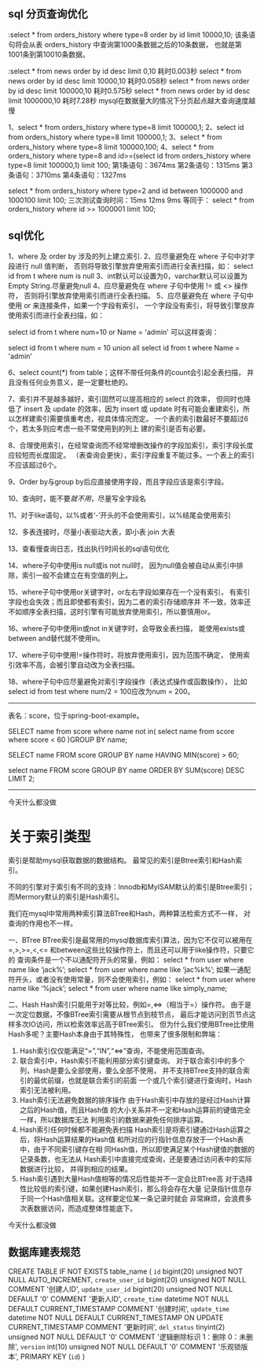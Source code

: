 ## sql 分页查询优化
:select * from orders_history where type=8 order by id limit 10000,10;
该条语句将会从表 orders_history 中查询第1000条数据之后的10条数据，
也就是第1001条到第10010条数据。


:select * from news order by id desc limit 0,10
耗时0.003秒
select * from news order by id desc limit 10000,10
耗时0.058秒
select * from news order by id desc limit 100000,10 
耗时0.575秒
select * from news order by id desc limit 1000000,10
耗时7.28秒
mysql在数据量大的情况下分页起点越大查询速度越慢


1、select * from orders_history where type=8 limit 100000,1;
2、select id from orders_history where type=8 limit 100000,1;
3、select * from orders_history where type=8 limit 100000,100;
4、select * from orders_history where type=8 and 
id>=(select id from orders_history where type=8 limit 100000,1) 
limit 100;
第1条语句：3674ms
第2条语句：1315ms
第3条语句：3710ms
第4条语句：1327ms


select * from orders_history where type=2 
and id between 1000000 and 1000100 limit 100;
三次测试查询时间：15ms 12ms 9ms
等同于：
select * from orders_history where id >= 1000001 limit 100;

## sql优化
 1、where 及 order by 涉及的列上建立索引.
 2、应尽量避免在 where 子句中对字段进行 null 值判断，
 否则将导致引擎放弃使用索引而进行全表扫描，如：
 select id from t where num is null
 3、int默认可以设置为0，varchar默认可以设置为Empty String.尽量避免null
 4、应尽量避免在 where 子句中使用 != 或 <> 操作符，
 否则将引擎放弃使用索引而进行全表扫描。
 5、应尽量避免在 where 子句中使用 or 来连接条件，如果一个字段有索引，
 一个字段没有索引，将导致引擎放弃使用索引而进行全表扫描，如：
 
 select id from t where num=10 or Name = 'admin'
 可以这样查询：
 
 select id from t where num = 10
 union all
 select id from t where Name = 'admin'
 
 6、select count(*) from table；这样不带任何条件的count会引起全表扫描，
 并且没有任何业务意义，是一定要杜绝的。
 
 7、索引并不是越多越好，索引固然可以提高相应的 select 的效率，
 但同时也降低了 insert 及 update 的效率，因为 insert 或 update 
 时有可能会重建索引，所以怎样建索引需要慎重考虑，视具体情况而定。
 一个表的索引数最好不要超过6个，若太多则应考虑一些不常使用到的列上
 建的索引是否有必要。
 
 8、合理使用索引，在经常查询而不经常增删改操作的字段加索引，索引字段长度应较短而长度固定。
   （表查询会更快），索引字段重复不能过多。一个表上的索引不应该超过6个。
   
 9、Order by与group by后应直接使用字段，而且字段应该是索引字段。
 
 10、查询时，能不要*就不用*，尽量写全字段名
 
 11、对于like语句，以%或者‘-’开头的不会使用索引，以%结尾会使用索引
 
 12、多表连接时，尽量小表驱动大表，即小表 join 大表
 
 13、查看慢查询日志，找出执行时间长的sql语句优化
 
 14、where子句中使用is null或is not null时，
 因为null值会被自动从索引中排除，索引一般不会建立在有空值的列上。
 
 15、where子句中使用or关键字时，or左右字段如果存在一个没有索引，
 有索引字段也会失效；而且即使都有索引，因为二者的索引存储顺序并
 不一致，效率还不如顺序全表扫描，这时引擎有可能放弃使用索引，所以要慎用or。
 
 16、where子句中使用in或not in关键字时，会导致全表扫描，
 能使用exists或between and替代就不使用in。
 
 17、where子句中使用!=操作符时，将放弃使用索引，因为范围不确定，
 使用索引效率不高，会被引擎自动改为全表扫描。
 
 18、where子句中应尽量避免对索引字段操作（表达式操作或函数操作），
 比如select id from test where num/2 = 100应改为num = 200。
 
 
 ------------------------------------------------------
 
 表名：score，位于spring-boot-example。
 
 SELECT name from score where name not in(
 select name from score where score < 60
 )GROUP BY name;
 
 SELECT name FROM score GROUP BY name HAVING MIN(score) > 60;
 
 select name FROM score GROUP BY name ORDER BY SUM(score) DESC LIMIT 2;
 
 ------------------------------------------------------
 
 今天什么都没做
 
 # 关于索引类型
 索引是帮助mysql获取数据的数据结构。
 最常见的索引是Btree索引和Hash索引。
 
 不同的引擎对于索引有不同的支持：Innodb和MyISAM默认的索引是Btree索引；
 而Mermory默认的索引是Hash索引。
 
 我们在mysql中常用两种索引算法BTree和Hash，两种算法检索方式不一样，
 对查询的作用也不一样。 
 
 一、BTree 
 BTree索引是最常用的mysql数据库索引算法，因为它不仅可以被用在=,>,>=,<,<=
 和between这些比较操作符上，而且还可以用于like操作符，只要它的
 查询条件是一个不以通配符开头的常量，例如： 
 select * from user where name like ‘jack%’; 
 select * from user where name like ‘jac%k%’; 
 如果一通配符开头，或者没有使用常量，则不会使用索引，例如： 
 select * from user where name like ‘%jack’; 
 select * from user where name like simply_name; 
 
 二、Hash 
 Hash索引只能用于对等比较，例如=,<=>（相当于=）操作符。
 由于是一次定位数据，不像BTree索引需要从根节点到枝节点，
 最后才能访问到页节点这样多次IO访问，所以检索效率远高于BTree索引。 
 但为什么我们使用BTree比使用Hash多呢？主要Hash本身由于其特殊性，
 也带来了很多限制和弊端： 
 1. Hash索引仅仅能满足“=”,“IN”,“<=>”查询，不能使用范围查询。 
 2. 联合索引中，Hash索引不能利用部分索引键查询。 
 对于联合索引中的多个列，Hash是要么全部使用，要么全部不使用，
 并不支持BTree支持的联合索引的最优前缀，也就是联合索引的前面
 一个或几个索引键进行查询时，Hash索引无法被利用。 
 3. Hash索引无法避免数据的排序操作 
 由于Hash索引中存放的是经过Hash计算之后的Hash值，而且Hash值
 的大小关系并不一定和Hash运算前的键值完全一样，所以数据库无法
 利用索引的数据来避免任何排序运算。 
 4. Hash索引任何时候都不能避免表扫描 
 Hash索引是将索引键通过Hash运算之后，将Hash运算结果的Hash值
 和所对应的行指针信息存放于一个Hash表中，由于不同索引键存在相
 同Hash值，所以即使满足某个Hash键值的数据的记录条数，也无法从
 Hash索引中直接完成查询，还是要通过访问表中的实际数据进行比较，
 并得到相应的结果。 
 5. Hash索引遇到大量Hash值相等的情况后性能并不一定会比BTree高 
 对于选择性比较低的索引键，如果创建Hash索引，那么将会存在大量
 记录指针信息存于同一个Hash值相关联。这样要定位某一条记录时就会
 非常麻烦，会浪费多次表数据访问，而造成整体性能底下。
 
 
  今天什么都没做
  
  ## 数据库建表规范
  CREATE TABLE IF NOT EXISTS table_name (
      `id` bigint(20) unsigned NOT NULL AUTO_INCREMENT,
      `create_user_id` bigint(20) unsigned NOT NULL COMMENT '创建人ID',
      `update_user_id` bigint(20) unsigned NOT NULL DEFAULT '0' COMMENT '更新人ID',
      `create_time` datetime NOT NULL DEFAULT CURRENT_TIMESTAMP COMMENT '创建时间',
      `update_time` datetime NOT NULL DEFAULT CURRENT_TIMESTAMP ON UPDATE CURRENT_TIMESTAMP COMMENT '更新时间',
      `del_status` tinyint(2) unsigned NOT NULL DEFAULT '0' COMMENT '逻辑删除标识 1：删除 0：未删除',
      `version` int(10) unsigned NOT NULL DEFAULT '0' COMMENT '乐观锁版本',
      PRIMARY KEY (`id`)
   )